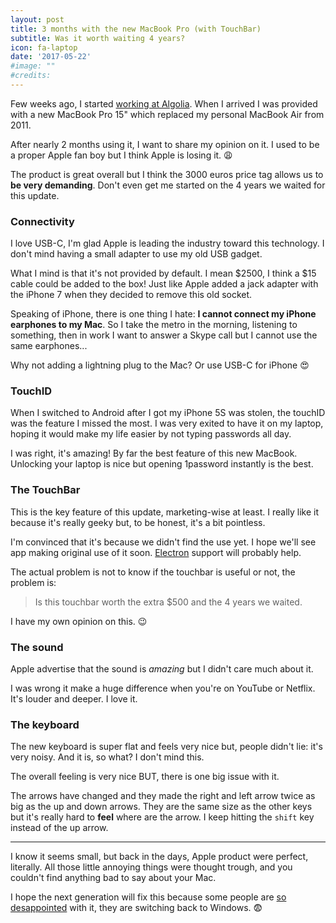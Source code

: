 ```yaml
---
layout: post
title: 3 months with the new MacBook Pro (with TouchBar)
subtitle: Was it worth waiting 4 years?
icon: fa-laptop
date: '2017-05-22'
#image: ""
#credits:
---
```


Few weeks ago, I started [working at Algolia](https://stories.algolia.com/how-algolia-built-a-culture-first-company-around-ownership-eee6623b1b6). When I arrived I was provided with a new MacBook Pro 15" which replaced my personal MacBook Air from 2011.

After nearly 2 months using it, I want to share my opinion on it. I used to be a proper Apple fan boy but I think Apple is losing it. 😩

The product is great overall but I think the 3000 euros price tag allows us to **be very demanding**. Don't even get me started on the 4 years we waited for this update.

### Connectivity

I love USB-C, I'm glad Apple is leading the industry toward this technology. I don't mind having a small adapter to use my old USB gadget.

What I mind is that it's not provided by default. I mean $2500, I think a $15 cable could be added to the box! Just like Apple added a jack adapter with the iPhone 7 when they decided to remove this old socket.

Speaking of iPhone, there is one thing I hate: **I cannot connect my iPhone earphones to my Mac**. So I take the metro in the morning, listening to something, then in work I want to answer a Skype call but I cannot use the same earphones...

Why not adding a lightning plug to the Mac? Or use USB-C for iPhone 😍

### TouchID

When I switched to Android after I got my iPhone 5S was stolen, the touchID was the feature I missed the most. I was very exited to have it on my laptop, hoping it would make my life easier by not typing passwords all day.

I was right, it's amazing! By far the best feature of this new MacBook. Unlocking your laptop is nice but opening 1password instantly is the best.

### The TouchBar

This is the key feature of this update, marketing-wise at least. I really like it because it's really geeky but, to be honest, it's a bit pointless.

I'm convinced that it's because we didn't find the use yet. I hope we'll see app making original use of it soon. [Electron](https://electron.atom.io/blog/2017/03/08/touch-bar-support) support will probably help.

The actual problem is not to know if the touchbar is useful or not, the problem is:

> Is this touchbar worth the extra $500 and the 4 years we waited.

I have my own opinion on this. 😉

### The sound

Apple advertise that the sound is _amazing_ but I didn't care much about it.

I was wrong it make a huge difference when you're on YouTube or Netflix. It's louder and deeper. I love it.

### The keyboard

The new keyboard is super flat and feels very nice but, people didn't lie: it's very noisy. And it is, so what? I don't mind this.

The overall feeling is very nice BUT, there is one big issue with it.

The arrows have changed and they made the right and left arrow twice as big as the up and down arrows. They are the same size as the other keys but it's really hard to **feel** where are the arrow. I keep hitting the `shift` key instead of the up arrow.

---

I know it seems small, but back in the days, Apple product were perfect, literally. All those little annoying things were thought trough, and you couldn't find anything bad to say about your Mac.

I hope the next generation will fix this because some people are [so desappointed](https://twitter.com/spolsky/status/846440344673767425) with it, they are switching back to Windows. 😨
